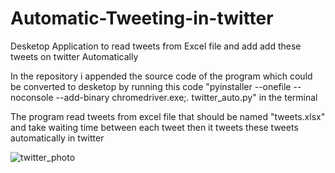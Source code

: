 
# Automatic-Tweeting-in-twitter
Desketop Application to read tweets from Excel file and add  add these  tweets on twitter  Automatically

In the repository i appended the source code of the program which could be converted to
desketop by running this code "pyinstaller --onefile --noconsole --add-binary chromedriver.exe;. twitter_auto.py" in the terminal

The program read tweets from excel file that should be named "tweets.xlsx" and take waiting
time between each tweet then it tweets these tweets automatically in twitter


![twitter_photo](https://user-images.githubusercontent.com/67801762/115024220-151c0780-9ec0-11eb-913c-6972d4f41355.png)
